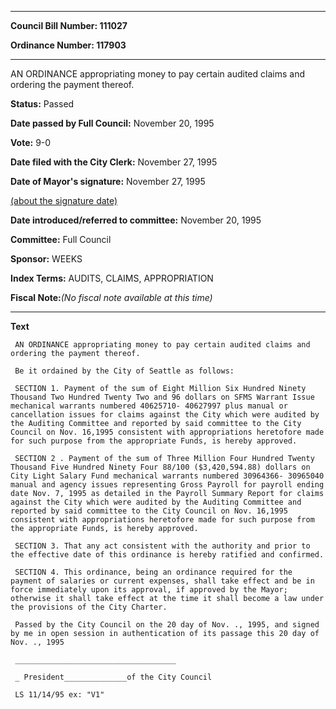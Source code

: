 

********

**Council Bill Number: 111027**
   
**Ordinance Number: 117903**
********

 AN ORDINANCE appropriating money to pay certain audited claims and ordering the payment thereof.

**Status:** Passed
   
**Date passed by Full Council:** November 20, 1995
   
**Vote:** 9-0
   
**Date filed with the City Clerk:** November 27, 1995
   
**Date of Mayor's signature:** November 27, 1995
   
[(about the signature date)](/~public/approvaldate.htm)
   
   
   
**Date introduced/referred to committee:** November 20, 1995
   
**Committee:** Full Council
   
**Sponsor:** WEEKS
   
   
**Index Terms:** AUDITS, CLAIMS, APPROPRIATION

**Fiscal Note:**_(No fiscal note available at this time)_

********

**Text**
   
```
 AN ORDINANCE appropriating money to pay certain audited claims and ordering the payment thereof.

 Be it ordained by the City of Seattle as follows:

 SECTION 1. Payment of the sum of Eight Million Six Hundred Ninety Thousand Two Hundred Twenty Two and 96 dollars on SFMS Warrant Issue mechanical warrants numbered 40625710- 40627997 plus manual or cancellation issues for claims against the City which were audited by the Auditing Committee and reported by said committee to the City Council on Nov. 16,1995 consistent with appropriations heretofore made for such purpose from the appropriate Funds, is hereby approved.

 SECTION 2 . Payment of the sum of Three Million Four Hundred Twenty Thousand Five Hundred Ninety Four 88/100 ($3,420,594.88) dollars on City Light Salary Fund mechanical warrants numbered 30964366- 30965040 manual and agency issues representing Gross Payroll for payroll ending date Nov. 7, 1995 as detailed in the Payroll Summary Report for claims against the City which were audited by the Auditing Committee and reported by said committee to the City Council on Nov. 16,1995 consistent with appropriations heretofore made for such purpose from the appropriate Funds, is hereby approved.

 SECTION 3. That any act consistent with the authority and prior to the effective date of this ordinance is hereby ratified and confirmed.

 SECTION 4. This ordinance, being an ordinance required for the payment of salaries or current expenses, shall take effect and be in force immediately upon its approval, if approved by the Mayor; otherwise it shall take effect at the time it shall become a law under the provisions of the City Charter.

 Passed by the City Council on the 20 day of Nov. ., 1995, and signed by me in open session in authentication of its passage this 20 day of Nov. ., 1995

 ____________________________________

 _ President______________of the City Council

 LS 11/14/95 ex: "V1"

```
